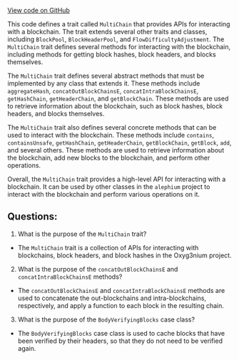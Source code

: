 [View code on GitHub](https://github.com/alephium/alephium/flow/src/main/scala/org/alephium/flow/core/MultiChain.scala)

This code defines a trait called `MultiChain` that provides APIs for interacting with a blockchain. The trait extends several other traits and classes, including `BlockPool`, `BlockHeaderPool`, and `FlowDifficultyAdjustment`. The `MultiChain` trait defines several methods for interacting with the blockchain, including methods for getting block hashes, block headers, and blocks themselves.

The `MultiChain` trait defines several abstract methods that must be implemented by any class that extends it. These methods include `aggregateHash`, `concatOutBlockChainsE`, `concatIntraBlockChainsE`, `getHashChain`, `getHeaderChain`, and `getBlockChain`. These methods are used to retrieve information about the blockchain, such as block hashes, block headers, and blocks themselves.

The `MultiChain` trait also defines several concrete methods that can be used to interact with the blockchain. These methods include `contains`, `containsUnsafe`, `getHashChain`, `getHeaderChain`, `getBlockChain`, `getBlock`, `add`, and several others. These methods are used to retrieve information about the blockchain, add new blocks to the blockchain, and perform other operations.

Overall, the `MultiChain` trait provides a high-level API for interacting with a blockchain. It can be used by other classes in the `alephium` project to interact with the blockchain and perform various operations on it.
## Questions: 
 1. What is the purpose of the `MultiChain` trait?
- The `MultiChain` trait is a collection of APIs for interacting with blockchains, block headers, and block hashes in the Oxyg3nium project.

2. What is the purpose of the `concatOutBlockChainsE` and `concatIntraBlockChainsE` methods?
- The `concatOutBlockChainsE` and `concatIntraBlockChainsE` methods are used to concatenate the out-blockchains and intra-blockchains, respectively, and apply a function to each block in the resulting chain.

3. What is the purpose of the `BodyVerifyingBlocks` case class?
- The `BodyVerifyingBlocks` case class is used to cache blocks that have been verified by their headers, so that they do not need to be verified again.